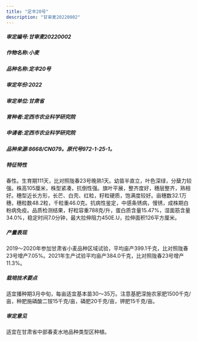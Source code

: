 ```yaml
---
title: "定丰20号"
description: "甘审麦20220002"
---
```

##### 审定编号:甘审麦20220002

##### 作物名称:小麦

##### 品种名称:定丰20号

##### 审定年份:2022

##### 审定单位:甘肃省

##### 育种者:定西市农业科学研究院

##### 申请者:定西市农业科学研究院

##### 品种来源:8668/CN079。原代号972-1-25-1。 

##### 特征特性
春性。生育期111天，比对照陇春23号晚熟1天。幼苗半直立，叶色深绿，分蘖力较强。株高105厘米，株型紧凑，抗倒性强。旗叶平展，整齐度好，穗层整齐，熟相好。穗型近长方形，长芒、白壳、红粒，籽粒硬质，饱满度较好。亩穗数32.1万穗，穗粒数48.2粒，千粒重46.0克。抗病性鉴定，中感条锈病，慢锈，成株期白粉病免疫。品质检测结果，籽粒容重788克/升，蛋白质含量15.47%，湿面筋含量34.0%，稳定时间7.0分钟，最大拉伸阻力450E.U，拉伸面积126平方厘米。

##### 产量表现
2019～2020年参加甘肃省小麦品种区域试验，平均亩产399.1千克，比对照陇春23号增产7.05%。2021年生产试验平均亩产384.0千克，比对照陇春23号增产11.3%。

##### 栽培技术要点
适宜播种期3月中旬，每亩适宜基本苗30～35万。注意基肥深施农家肥1500千克/亩，种肥施磷酸二铵15千克/亩，磷肥20千克/亩，钾肥15千克/亩。

##### 审定意见
适宜在甘肃省中部春麦水地品种类型区种植。
